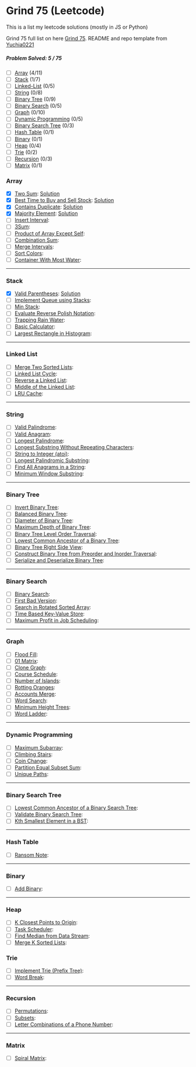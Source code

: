 # Grind 75 (Leetcode)
This is a list my leetcode solutions (mostly in JS or Python)

Grind 75 full list on here [Grind 75](https://www.techinterviewhandbook.org/grind75?grouping=topics&order=difficulty&hours=8).
README and repo template from [Yuchia0221](https://github.com/yuchia0221/Grind-75)

##### Problem Solved: 5 / 75

-   [ ] [Array](#array) (4/11)
-   [ ] [Stack](#stack) (1/7)
-   [ ] [Linked-List](#linked-list) (0/5)
-   [ ] [String](#string) (0/8)
-   [ ] [Binary Tree](#binary-tree) (0/9)
-   [ ] [Binary Search](#binary-search) (0/5)
-   [ ] [Graph](#graph) (0/10)
-   [ ] [Dynamic Programming](#dynamic-programming) (0/5)
-   [ ] [Binary Search Tree](#binary-search-tree) (0/3)
-   [ ] [Hash Table](#hash-table) (0/1)
-   [ ] [Binary](#binary) (0/1)
-   [ ] [Heap](#heap) (0/4)
-   [ ] [Trie](#trie) (0/2)
-   [ ] [Recursion](#recursion) (0/3)
-   [ ] [Matrix](#matrix) (0/1)

### Array

-   [x] [Two Sum](https://leetcode.com/problems/two-sum): [Solution](/Array/1-TwoSum/)
-   [x] [Best Time to Buy and Sell Stock](https://leetcode.com/problems/best-time-to-buy-and-sell-stock): [Solution](/Array/121-BestTimetoBuyandSellStock/)
-   [x] [Contains Duplicate](https://leetcode.com/problems/contains-duplicate): [Solution](/Array/217-ContaisDuplicate/)
-   [x] [Majority Element](https://leetcode.com/problems/majority-element): [Solution](/Array/169-MajorityElement/)
-   [ ] [Insert Interval](https://leetcode.com/problems/insert-interval):
-   [ ] [3Sum](https://leetcode.com/problems/3sum/):
-   [ ] [Product of Array Except Self](https://leetcode.com/problems/product-of-array-except-self):
-   [ ] [Combination Sum](https://leetcode.com/problems/combination-sum):
-   [ ] [Merge Intervals](https://leetcode.com/problems/merge-intervals):
-   [ ] [Sort Colors](https://leetcode.com/problems/sort-colors):
-   [ ] [Container With Most Water](https://leetcode.com/problems/container-with-most-water):

---

### Stack

-   [x] [Valid Parentheses](https://leetcode.com/problems/valid-parentheses): [Solution](/Stack/20-ValidParentheses/)
-   [ ] [Implement Queue using Stacks](https://leetcode.com/problems/implement-queue-using-stacks):
-   [ ] [Min Stack](https://leetcode.com/problems/min-stack):
-   [ ] [Evaluate Reverse Polish Notation](https://leetcode.com/problems/evaluate-reverse-polish-notation):
-   [ ] [Trapping Rain Water](https://leetcode.com/problems/trapping-rain-water):
-   [ ] [Basic Calculator](https://leetcode.com/problems/basic-calculator):
-   [ ] [Largest Rectangle in Histogram](https://leetcode.com/problems/largest-rectangle-in-histogram):

---

### Linked List

-   [ ] [Merge Two Sorted Lists](https://leetcode.com/problems/merge-two-sorted-lists):
-   [ ] [Linked List Cycle](https://leetcode.com/problems/linked-list-cycle):
-   [ ] [Reverse a Linked List](https://leetcode.com/problems/reverse-linked-list):
-   [ ] [Middle of the Linked List](https://leetcode.com/problems/remove-nth-node-from-end-of-list):
-   [ ] [LRU Cache](https://leetcode.com/problems/reorder-list):

---

### String

-   [ ] [Valid Palindrome](https://leetcode.com/problems/valid-palindrome):
-   [ ] [Valid Anagram](https://leetcode.com/problems/valid-anagram):
-   [ ] [Longest Palindrome](https://leetcode.com/problems/longest-palindrome):
-   [ ] [Longest Substring Without Repeating Characters](https://leetcode.com/problems/longest-substring-without-repeating-characters):
-   [ ] [String to Integer (atoi)](https://leetcode.com/problems/string-to-integer-atoi):
-   [ ] [Longest Palindromic Substring](https://leetcode.com/problems/longest-palindromic-substring):
-   [ ] [Find All Anagrams in a String](https://leetcode.com/problems/find-all-anagrams-in-a-string):
-   [ ] [Minimum Window Substring](https://leetcode.com/problems/minimum-window-substring):

---

### Binary Tree

-   [ ] [Invert Binary Tree](https://leetcode.com/problems/invert-binary-tree):
-   [ ] [Balanced Binary Tree](https://leetcode.com/problems/balanced-binary-tree):
-   [ ] [Diameter of Binary Tree](https://leetcode.com/problems/diameter-of-binary-tree):
-   [ ] [Maximum Depth of Binary Tree](https://leetcode.com/problems/maximum-depth-of-binary-tree):
-   [ ] [Binary Tree Level Order Traversal](https://leetcode.com/problems/binary-tree-level-order-traversal):
-   [ ] [Lowest Common Ancestor of a Binary Tree](https://leetcode.com/problems/lowest-common-ancestor-of-a-binary-tree):
-   [ ] [Binary Tree Right Side View](https://leetcode.com/problems/binary-tree-right-side-view):
-   [ ] [Construct Binary Tree from Preorder and Inorder Traversal](https://leetcode.com/problems/construct-binary-tree-from-preorder-and-inorder-traversal):
-   [ ] [Serialize and Deserialize Binary Tree](https://leetcode.com/problems/serialize-and-deserialize-binary-tree):

---

### Binary Search

-   [ ] [Binary Search](https://leetcode.com/problems/binary-search):
-   [ ] [First Bad Version](https://leetcode.com/problems/first-bad-version):
-   [ ] [Search in Rotated Sorted Array](https://leetcode.com/problems/search-in-rotated-sorted-array):
-   [ ] [Time Based Key-Value Store](https://leetcode.com/problems/time-based-key-value-store):
-   [ ] [Maximum Profit in Job Scheduling](https://leetcode.com/problems/maximum-profit-in-job-scheduling):

---

### Graph

-   [ ] [Flood Fill](https://leetcode.com/problems/flood-fill):
-   [ ] [01 Matrix](https://leetcode.com/problems/01-matrix):
-   [ ] [Clone Graph](https://leetcode.com/problems/clone-graph):
-   [ ] [Course Schedule](https://leetcode.com/problems/course-schedule):
-   [ ] [Number of Islands](https://leetcode.com/problems/number-of-islands):
-   [ ] [Rotting Oranges](https://leetcode.com/problems/rotting-oranges):
-   [ ] [Accounts Merge](https://leetcode.com/problems/accounts-merge):
-   [ ] [Word Search](https://leetcode.com/problems/word-search):
-   [ ] [Minimum Height Trees](https://leetcode.com/problems/minimum-height-trees):
-   [ ] [Word Ladder](https://leetcode.com/problems/word-ladder):

---

### Dynamic Programming

-   [ ] [Maximum Subarray](https://leetcode.com/problems/maximum-subarray):
-   [ ] [Climbing Stairs](https://leetcode.com/problems/climbing-stairs):
-   [ ] [Coin Change](https://leetcode.com/problems/coin-change):
-   [ ] [Partition Equal Subset Sum](https://leetcode.com/problems/maximum-subarray):
-   [ ] [Unique Paths](https://leetcode.com/problems/unique-paths):

---

### Binary Search Tree

-   [ ] [Lowest Common Ancestor of a Binary Search Tree](https://leetcode.com/problems/lowest-common-ancestor-of-a-binary-search-tree):
-   [ ] [Validate Binary Search Tree](https://leetcode.com/problems/validate-binary-search-tree):
-   [ ] [Kth Smallest Element in a BST](https://leetcode.com/problems/kth-smallest-element-in-a-bst):

---

### Hash Table

-   [ ] [Ransom Note](https://leetcode.com/problems/ransom-note):

---

### Binary

-   [ ] [Add Binary](https://leetcode.com/problems/add-binary):

---

### Heap

-   [ ] [K Closest Points to Origin](https://leetcode.com/problems/k-closest-points-to-origin):
-   [ ] [Task Scheduler](https://leetcode.com/problems/task-scheduler):
-   [ ] [Find Median from Data Stream](https://leetcode.com/problems/find-median-from-data-stream/):
-   [ ] [Merge K Sorted Lists](https://leetcode.com/problems/merge-k-sorted-lists/):

### Trie

-   [ ] [Implement Trie (Prefix Tree)](https://leetcode.com/problems/implement-trie-prefix-tree):
-   [ ] [Word Break](https://leetcode.com/problems/word-break):

---

### Recursion

-   [ ] [Permutations](https://leetcode.com/problems/permutations):
-   [ ] [Subsets](https://leetcode.com/problems/subsets):
-   [ ] [Letter Combinations of a Phone Number](https://leetcode.com/problems/letter-combinations-of-a-phone-number):

---

### Matrix

-   [ ] [Spiral Matrix](https://leetcode.com/problems/spiral-matrix):
